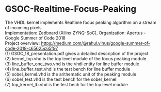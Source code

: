 # GSOC-Realtime-Focus-Peaking
The VHDL kernel implements Realtime focus peaking algorithm on a stream of incoming pixels <br/>
Implementation: Zedboard (Xilinx ZYNQ-SoC), Organization: Apertus - Google Summer of Code 2018 <br/>
Project overview: https://medium.com/@rahul.vinus/google-summer-of-code-2018-c65625c65f97  <br/>
(1) GSOC_18_presentation.pdf gives a detailed description of the project <br/>
(2) kernel_top.vhd is the top level module of the focus peaking module<br/>
(3) line_buffer_one_two.vhd is the vhdl entity for line buffer module<br/>
(4) line_buffer_test.vhd is the test bench for line buffer module<br/>
(5) sobel_kernel.vhd is the arithematic unit of the peaking module<br/>
(6) sobel_test.vhd is the test bench for the sobel_kernel<br/>
(7) top_kernel_tb.vhd is the test bech for the top level module<br/>
